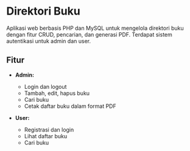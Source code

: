 # Direktori Buku

Aplikasi web berbasis PHP dan MySQL untuk mengelola direktori buku dengan fitur CRUD, pencarian, dan generasi PDF. Terdapat sistem autentikasi untuk admin dan user.

## Fitur

- **Admin:**
  - Login dan logout
  - Tambah, edit, hapus buku
  - Cari buku
  - Cetak daftar buku dalam format PDF

- **User:**
  - Registrasi dan login
  - Lihat daftar buku
  - Cari buku